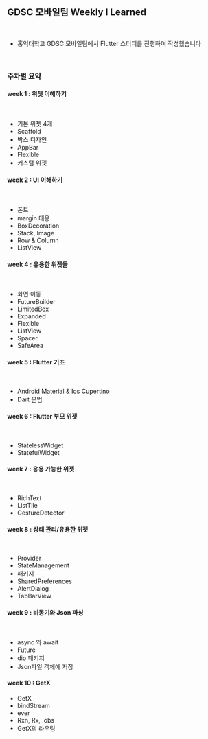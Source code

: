## GDSC 모바일팀 Weekly I Learned

<br/>

+ 홍익대학교 GDSC 모바일팀에서 Flutter 스터디를 진행하며 작성했습니다

<br/>

### 주차별 요약

#### week 1 : 위젯 이해하기

<br/>

+ 기본 위젯 4개
+ Scaffold
+ 박스 디자인
+ AppBar
+ Flexible
+ 커스텀 위젯

#### week 2 : UI 이해하기

<br/>

+ 폰트
+ margin 대용
+ BoxDecoration
+ Stack, Image
+ Row & Column
+ ListView

#### week 4 : 유용한 위젯들

<br/>

+ 화면 이동
+ FutureBuilder
+ LimitedBox
+ Expanded
+ Flexible
+ ListView
+ Spacer
+ SafeArea

#### week 5 : Flutter 기초

<br/>

+ Android Material & Ios Cupertino
+ Dart 문법

#### week 6 : Flutter 부모 위젯

<br/>

+ StatelessWidget
+ StatefulWidget

#### week 7 : 응용 가능한 위젯

<br/>

+ RichText
+ ListTile
+ GestureDetector

#### week 8 : 상태 관리/유용한 위젯

<br/>

+ Provider
+ StateManagement
+ 패키지
+ SharedPreferences
+ AlertDialog
+ TabBarView

#### week 9 : 비동기와 Json 파싱

<br/>

+ async 와 await
+ Future
+ dio 패키지
+ Json파일 객체에 저장

#### week 10 : GetX

+ GetX
+ bindStream
+ ever
+ Rxn, Rx, .obs
+ GetX의 라우팅
